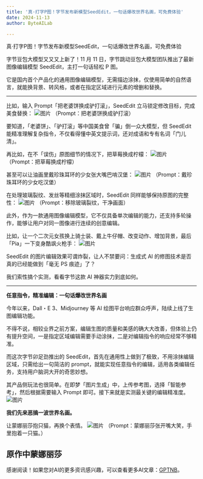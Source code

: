 ```yaml
---
title: '真·打字P图！字节发布新模型SeedEdit，一句话爆改世界名画，可免费体验'
date: 2024-11-13
author: ByteAILab

---
```


真·打字P图！字节发布新模型SeedEdit，一句话爆改世界名画，可免费体验

字节豆包大模型又又又上新了！11 月 11 日，字节跳动豆包大模型团队推出了最新图像编辑模型 SeedEdit，主打一句话轻松 P 图。

它是国内首个产品化的通用图像编辑模型，无需描边涂抹，仅使用简单的自然语言，就能换背景、转风格，或者在指定区域进行元素的增删和替换。

---


比如，输入 Prompt「把老婆饼换成驴打滚」，SeedEdit 立马锁定修改目标，完成美食替换：
![图片](https://image.jiqizhixin.com/uploads/editor/2751114f-40e3-465c-89cb-2e1b28596a92/640.png)
（Prompt：把老婆饼换成驴打滚）

要知道，「老婆饼」、「驴打滚」等中国美食曾「骗」倒一众大模型，但 SeedEdit 能精准理解复杂指令，不仅看得懂中英文提示词，还对成语和专有名词「门儿清」。

再比如，在不「误伤」原图细节的情况下，把草莓换成柠檬：
![图片](https://image.jiqizhixin.com/uploads/editor/c2ecb712-7f2f-4cb5-98a5-338425e20617/640.png)
（Prompt：把草莓换成柠檬）

甚至可以让油画里戴珍珠耳环的少女张大嘴巴啃汉堡：
![图片](https://image.jiqizhixin.com/uploads/editor/5880d95a-d420-49de-b692-846ecd4cce9b/640.png)
（Prompt：戴珍珠耳环的少女吃汉堡）

在处理玻璃裂纹、发丝等精细涂抹区域时，SeedEdit 同样能够保持原图的完整性：
![图片](https://image.jiqizhixin.com/uploads/editor/08fa09da-20ad-431f-b07b-93ff0fa92bc2/640.png)
（Prompt：移除玻璃裂纹，干净画面）

此外，作为一款通用图像编辑模型，它不仅具备单次编辑的能力，还支持多轮操作，能够让用户对同一图像进行连续的创意编辑。

比如，让一个二次元女孩换上骑士装、戴上牛仔帽、改变动作、增加背景，最后「Pia」一下变身酷飒火枪手：
![图片](https://image.jiqizhixin.com/uploads/editor/c33a7aa7-b9fd-4e61-81d3-b500e9805e4e/640.gif)

SeedEdit 的图片编辑效果可谓炸裂，让人不禁要问：生成式 AI 的修图技术是否真的已经能做到「毫无 PS 痕迹」了？

我们索性搞个实测，看看字节这款 AI 神器实力到底如何。

---

**任意指令，精准编辑：一句话爆改世界名画**

今年以来，Dall・E 3、Midjourney 等 AI 绘图平台响应群众呼声，陆续上线了生图编辑功能。

不得不说，相较业界之前方案，编辑生图的质量和美感的确大大改善，但体验上仍有提升空间，一是指定区域编辑需要手动涂抹，二是对编辑指令的响应经常不够精准。

而这次字节卯足劲推出的 SeedEdit，首先在通用性上做到了极致，不用涂抹编辑区域，只需给出一句简洁的 prompt，就能实现任意指令的编辑，适用各类编辑任务，支持用户脑洞大开的奇思妙想。

其产品侧玩法也很简单。在即梦「图片生成」中，上传参考图，选择「智能参考」，然后根据需要输入 Prompt 即可。接下来就是实测最关键的编辑精准度。
![图片](https://image.jiqizhixin.com/uploads/editor/4b219fe8-8281-4548-a498-4ac613809a05/640.png)

**我们先来恶搞一波世界名画。**

让蒙娜丽莎抱只猫，再换个表情。
![图片](https://image.jiqizhixin.com/uploads/editor/fff576b0-fd5e-469d-adcc-e863437938ef/640.png)
（Prompt：蒙娜丽莎张开嘴大笑，手里抱着一只猫。）

原作中蒙娜丽莎
---
感谢阅读！如果您对AI的更多资讯感兴趣，可以查看更多AI文章：[GPTNB](https://gptnb.com)。